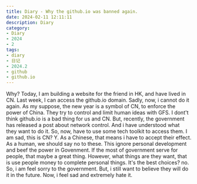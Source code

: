 ```yaml
---
title: Diary - Why the github.io was banned again.
date: 2024-02-11 12:11:11
description: Diary
category:
- Diary
- 2024
- 2
tags:
- diary
- 日记
- 2024.2
- github
- github.io
---
```


Why? Today, I am building a website for the friend in HK, and have lived in CN. Last week, I can access the github.io domain. Sadly, now, i cannot do it again. As my suppose, the new year is a symbol of CN, to enforce the power of China. They try to control and limit human ideas with GFS. I dont't think github.io is a bad thing for us and CN. But, recently, the government has released a post about network control. And i have understood what they want to do it. So, now, have to use some tech toolkit to access them. I am sad, this is CN? Y. As a Chinese, that means i have to accept their effect. As a human, we should say no to these. This ignore personal development and beef the power in Govenment. If the most of government serve for people, that maybe a great thing. However, what things are they want, that is use people money to complete personal things. It's the best choices? no. So, i am feel sorry to the government. But, i still want to believe they will do it in the future. Now, i feel sad and extremely hate it.   
